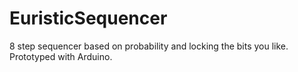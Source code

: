 # EuristicSequencer
8 step sequencer based on probability and locking the bits you like. Prototyped with Arduino.

